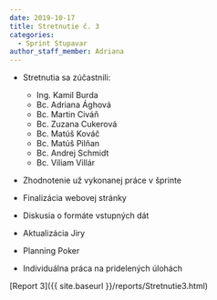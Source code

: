 ```yaml
---
date: 2019-10-17
title: Stretnutie č. 3
categories:
  - Sprint Stupavar
author_staff_member: Adriana
---
```

- Stretnutia sa zúčastnili:
  - Ing. Kamil Burda
  - Bc. Adriana Ághová
  - Bc. Martin Civáň
  - Bc. Zuzana Cukerová
  - Bc. Matúš Kováč
  - Bc. Matúš Pilňan
  - Bc. Andrej Schmidt
  - Bc. Viliam Villár
  
- Zhodnotenie už vykonanej práce v šprinte
- Finalizácia webovej stránky
- Diskusia o formáte vstupných dát 
- Aktualizácia Jiry
- Planning Poker
- Individuálna práca na pridelených úlohách

[Report 3]({{ site.baseurl }}/reports/Stretnutie3.html)
